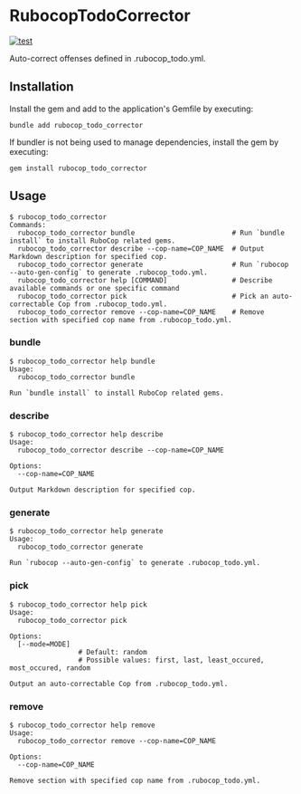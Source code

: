 # RubocopTodoCorrector

[![test](https://github.com/r7kamura/rubocop_todo_corrector/actions/workflows/test.yml/badge.svg)](https://github.com/r7kamura/rubocop_todo_corrector/actions/workflows/test.yml)

Auto-correct offenses defined in .rubocop_todo.yml.

## Installation

Install the gem and add to the application's Gemfile by executing:

```
bundle add rubocop_todo_corrector
```

If bundler is not being used to manage dependencies, install the gem by executing:

```
gem install rubocop_todo_corrector
```

## Usage

```console
$ rubocop_todo_corrector
Commands:
  rubocop_todo_corrector bundle                        # Run `bundle install` to install RuboCop related gems.
  rubocop_todo_corrector describe --cop-name=COP_NAME  # Output Markdown description for specified cop.
  rubocop_todo_corrector generate                      # Run `rubocop --auto-gen-config` to generate .rubocop_todo.yml.
  rubocop_todo_corrector help [COMMAND]                # Describe available commands or one specific command
  rubocop_todo_corrector pick                          # Pick an auto-correctable Cop from .rubocop_todo.yml.
  rubocop_todo_corrector remove --cop-name=COP_NAME    # Remove section with specified cop name from .rubocop_todo.yml.
```

### bundle

```console
$ rubocop_todo_corrector help bundle
Usage:
  rubocop_todo_corrector bundle

Run `bundle install` to install RuboCop related gems.
```

### describe

```console
$ rubocop_todo_corrector help describe
Usage:
  rubocop_todo_corrector describe --cop-name=COP_NAME

Options:
  --cop-name=COP_NAME

Output Markdown description for specified cop.
```

### generate

```console
$ rubocop_todo_corrector help generate
Usage:
  rubocop_todo_corrector generate

Run `rubocop --auto-gen-config` to generate .rubocop_todo.yml.
```

### pick

```console
$ rubocop_todo_corrector help pick
Usage:
  rubocop_todo_corrector pick

Options:
  [--mode=MODE]
                 # Default: random
                 # Possible values: first, last, least_occured, most_occured, random

Output an auto-correctable Cop from .rubocop_todo.yml.
```

### remove

```console
$ rubocop_todo_corrector help remove
Usage:
  rubocop_todo_corrector remove --cop-name=COP_NAME

Options:
  --cop-name=COP_NAME

Remove section with specified cop name from .rubocop_todo.yml.
```
